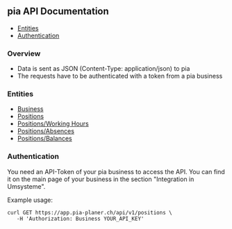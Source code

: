 ## pia API Documentation

- [Entities](#entities)
- [Authentication](#authentication)

### Overview

- Data is sent as JSON (Content-Type: application/json) to pia
- The requests have to be authenticated with a token from a pia business

### Entities

- [Business](business.md)
- [Positions](positions.md)
- [Positions/Working Hours](positions/working_hours.md)
- [Positions/Absences](positions/absences.md)
- [Positions/Balances](positions/balances.md)

### Authentication

You need an API-Token of your pia business to access the API. You can find it on the main page of your business in the section "Integration in Umsysteme".

Example usage:

```
curl GET https://app.pia-planer.ch/api/v1/positions \
   -H 'Authorization: Business YOUR_API_KEY'
```
